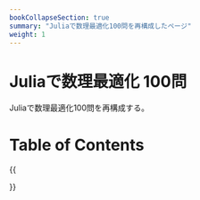 ```yaml
---
bookCollapseSection: true
summary: "Juliaで数理最適化100問を再構成したページ"
weight: 1
---
```


# Juliaで数理最適化 100問
Juliaで数理最適化100問を再構成する。

# Table of Contents
{{<section>}}
